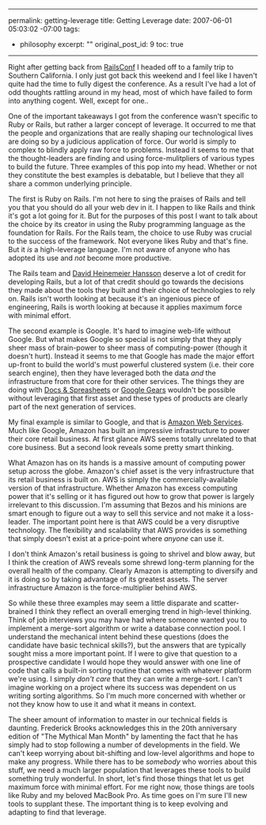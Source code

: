 ----- 
permalink: getting-leverage
title: Getting Leverage
date: 2007-06-01 05:03:02 -07:00
tags:
- philosophy
excerpt: ""
original_post_id: 9
toc: true
-----
Right after getting back from [RailsConf](http://conferences.oreillynet.com/rails/) I headed off to a family trip to Southern California. I only just got back this weekend and I feel like I haven't quite had the time to fully digest the conference. As a result I've had a lot of odd thoughts rattling around in my head, most of which have failed to form into anything cogent. Well, except for one..

One of the important takeaways I got from the conference wasn't specific to Ruby or Rails, but rather a larger concept of leverage. It occurred to me that the people and organizations that are really shaping our technological lives are doing so by a judicious application of force. Our world is simply to complex to blindly apply raw force to problems. Instead it seems to me that the thought-leaders are finding and using force-mulitpliers of various types to build the future. Three examples of this pop into my head. Whether or not they constitute the best examples is debatable, but I believe that they all share a common underlying principle.

The first is Ruby on Rails. I'm not here to sing the praises of Rails and tell you that you should do all your web dev in it. I happen to like Rails and think it's got a lot going for it. But for the purposes of this post I want to talk about the choice by its creator in using the Ruby programming language as the foundation for Rails. For the Rails team, the choice to use Ruby was crucial to the success of the framework. Not everyone likes Ruby and that's fine. But it _is_ a high-leverage language. I'm not aware of anyone who has adopted its use and _not_ become more productive.

The Rails team and [David Heinemeier Hansson](http://www.loudthinking.com/) deserve a lot of credit for developing Rails, but a lot of that credit should go towards the decisions they made about the tools they built and their choice of technologies to rely on. Rails isn't worth looking at because it's an ingenious piece of engineering, Rails is worth looking at because it applies maximum force with minimal effort.

The second example is Google. It's hard to imagine web-life without Google. But what makes Google so special is not simply that they apply sheer mass of brain-power to sheer mass of computing-power (though it doesn't hurt). Instead it seems to me that Google has made the major effort up-front to build the world's must powerful clustered system (i.e. their core search engine), then they have leveraged both the data _and_ the infrastructure from that core for their other services. The things they are doing with [Docs & Spreasheets](http://docs.google.com/) or [Google Gears](http://code.google.com/apis/gears/) wouldn't be possible without leveraging that first asset and these types of products are clearly part of the next generation of services.

My final example is similar to Google, and that is [Amazon Web Services](http://aws.amazon.com/). Much like Google, Amazon has built an impressive infrastructure to power their core retail business. At first glance AWS seems totally unrelated to that core business. But a second look reveals some pretty smart thinking.

What Amazon has on its hands is a massive amount of computing power setup across the globe. Amazon's chief asset is the very infrastructure that its retail business is built on. AWS is simply the commercially-available version of that infrastructure. Whether Amazon has excess computing power that it's selling or it has figured out how to grow that power is largely irrelevant to this discussion. I'm assuming that Bezos and his minions are smart enough to figure out a way to sell this service and not make it a loss-leader. The important point here is that AWS could be a very disruptive technology. The flexibility and scalability that AWS provides is something that simply doesn't exist at a price-point where _anyone_ can use it.

I don't think Amazon's retail business is going to shrivel and blow away, but I think the creation of AWS reveals some shrewd long-term planning for the overall health of the company. Clearly Amazon is attempting to diversify and it is doing so by taking advantage of its greatest assets. The server infrastructure Amazon is the force-multiplier behind AWS.

So while these three examples may seem a little disparate and scatter-brained I think they reflect an overall emerging trend in high-level thinking. Think of job interviews you may have had where someone wanted you to implement a merge-sort algorithm or write a database connection pool. I understand the mechanical intent behind these questions (does the candidate have basic technical skills?), but the answers that are typically sought miss a more important point. If I were to give that question to a prospective candidate I would hope they would answer with one line of code that calls a built-in sorting routine that comes with whatever platform we're using. I simply _don't care_ that they can write a merge-sort. I can't imagine working on a project where its success was dependent on us writing sorting algorithms. So I'm much more concerned with whether or not they know how to use it and what it means in context.

The sheer amount of information to master in our technical fields is daunting. Frederick Brooks acknowledges this in the 20th anniversary edition of "The Mythical Man Month" by lamenting the fact that he has simply had to stop following a number of developments in the field. We can't keep worrying about bit-shifting and low-level algorithms and hope to make any progress. While there has to be _somebody_ who worries about this stuff, we need a much larger population that leverages these tools to build something truly wonderful. In short, let's find those things that let us get maximum force with minimal effort. For me right now, those things are tools like Ruby and my beloved MacBook Pro. As time goes on I'm sure I'll new tools to supplant these. The important thing is to keep evolving and adapting to find that leverage.
